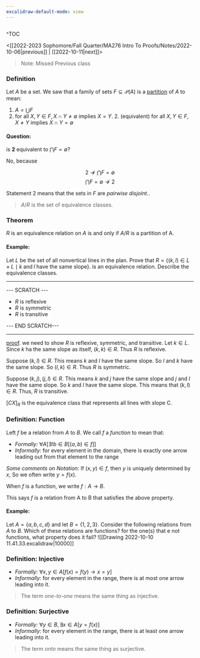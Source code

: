 ```yaml
---
excalidraw-default-mode: view
---
```



```toc

```

^TOC

<[[2022-2023 Sophomore/Fall Quarter/MA276 Intro To Proofs/Notes/2022-10-06|previous]] | [[2022-10-11|next]]>


>Note: Missed Previous class

### Definition
Let $A$ be a set. We saw that a family of sets $F\subseteq\mathcal{P}(A)$ is a <u>partition</u> of $A$ to mean:
1. $A = \bigcup F$
2. for all $X,Y \in F, X\cap Y \neq\emptyset$ implies $X=Y$.
	2. (equivalent) for all $X,Y \in F, X\neq Y$ implies $X\cap Y = \emptyset$ 


#### Question: 

is **2** equivalent to $\bigcap F = \emptyset$?

No, because 

$$2\not\to \bigcap F = \emptyset$$
$$\bigcap F = \emptyset \not\to 2$$

Statement 2 means that the sets in $F$ are *pairwise disjoint.*.

> $A/R$ is the set of equivalence classes.


### Theorem
$R$ is an equivalence relation on $A$ is and only if $A/R$ is a partition of A.


#### Example:
Let $L$ be the set of all nonvertical lines in the plan. Prove that $R = \{(k,l)\in L\times L \mid k \;\text{and}\; l\; \text{have the same slope}\}$. is an equivalence relation. Describe the equivalence classes.

---
--- SCRATCH ---
- $R$ is reflexive
- $R$ is symmetric
- $R$ is transitive

--- END SCRATCH---

---

<u>proof</u>. we need to show $R$ is reflexive, symmetric, and transitive. Let $k \in L.$ Since $k$ ha the same slope as itself, $(k,k) \in R$. Thus $R$ is reflexive. 

Suppose $(k,l) \in R$. This means $k$ and $l$ have the same slope. So $l$ and $k$ have the same slope. So $(l,k) \in R$. Thus $R$ is symmetric.

Suppose $(k,j),(j,l)\in R$. This means $k$ and $j$ have the same slope and $j$ and $l$ have the same slope. So $k$ and $l$ have the same slope. This means that $(k,l)\in R$. Thus, $R$ is transitive.

$[CX]_R$ is the equivalence class that represents all lines with slope C.

### Definition: Function
Left $f$ be a relation from $A$ to $B$. We call $f$ a *function* to mean that:
- *Formally:* $\forall A[\exists! b \in B[(a,b)\in f]]$
- *Informally:* for every element in the domain, there is exactly one arrow leading out from that element to the range

*Some comments on Notation:* If $(x,y)\in f$, then $y$ is uniquely determined by $x$, So we often write $y=f(x)$.

When $f$ is a function, we write $f:A\to B$.

This says $f$ is a relation from A to B that satisfies the above property.

#### Example:

Let $A = \{a,b,c,d\}$ and let $B = \{1,2,3\}$. Consider the following relations from $A$ to $B$. Which of these relations are functions? for the one(s) that e not functions, what property does it fail?
![[Drawing 2022-10-10 11.41.33.excalidraw|10000]]


### Definition: Injective

- *Formally:* $\forall x,y \in A[f(x) = f(y) \to x=y]$
- *Informally:* for every element in the range, there is at most one arrow leading into it.

> The term *one-to-one* means the same thing as injective.


### Definition: Surjective
- *Formally:* $\forall y \in B, \exists x \in A[y = f(x)]$
- *Informally:* for every element in the range, there is at least one arrow leading into it.

> The term *onto* means the same thing as surjective.



